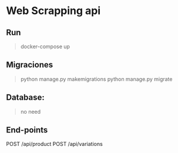 # Web Scrapping api

## Run
> docker-compose up

## Migraciones
> python manage.py makemigrations
> python manage.py migrate


## Database:
> no need 

## End-points
POST /api/product
POST /api/variations
